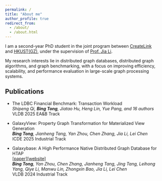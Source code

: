 ```yaml
---
permalink: /
title: "About me"
author_profile: true
redirect_from: 
  - /about/
  - /about.html
---
```


I am a second-year PhD student in the joint program between [CreateLink](https://www.galaxybase.com/) and [HKUST(GZ)](https://www.hkust-gz.edu.cn/), under the supervision of [Prof. Jia Li](https://sites.google.com/view/lijia).

My research interests lie in distributed graph databases, distributed graph algorithms, and graph benchmarking, with a focus on improving efficiency, scalability, and performance evaluation in large-scale graph processing systems.

## Publications
- The LDBC Financial Benchmark: Transaction Workload <br>
  *Shipeng Qi, **Bing Tong**, Jiatao Hu, Heng Lin, Yue Pang, and 16 authors* <br>
  VLDB 2025 EA&B Track 
 
- GalaxyView: Property Graph Transformation for Materialized View Generation <br>
  ***Bing Tong**, Jianheng Tang, Yan Zhou, Chen Zhang, Jia Li, Lei Chen* <br>
  ICDE 2025 Industrial Track

- Galaxybase: A High Performance Native Distributed Graph Database for HTAP <br>
  [[paper]](https://vldb.org/pvldb/volumes/17/paper/Galaxybase%3A%20A%20High%20Performance%20Native%20Distributed%20Graph%20Database%20for%20HTAP)[[website]](https://www.galaxybase.com/)<br>
  ***Bing Tong**, Yan Zhou, Chen Zhang, Jianheng Tang, Jing Tang, Leihong Yang, Qiye Li, Manwu Lin, Zhongxin Bao, Jia Li, Lei Chen* <br>
  VLDB 2024 Industrial Track
